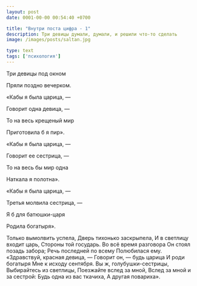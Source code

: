 ```yaml
---
layout: post
date: 0001-00-00 00:54:40 +0700

title: "Внутри поста цифра - 1"
description: Три девицы думали, думали, и решили что-то сделать
image: /images/posts/saltan.jpg

type: text
tags: ['психология']
---
```


Три девицы под окном

Пряли поздно вечерком.

«Кабы я была царица, —

Говорит одна девица, —

То на весь крещеный мир

<!--more-->

Приготовила б я пир».

«Кабы я была царица, —

Говорит ее сестрица, —

То на весь бы мир одна

Наткала я полотна».

«Кабы я была царица, —

Третья молвила сестрица, —

Я б для батюшки-царя

Родила богатыря».


Только вымолвить успела,
Дверь тихонько заскрыпела,
И в светлицу входит царь,
Стороны той государь.
Во всё время разговора
Он стоял позадь забора;
Речь последней по всему
Полюбилася ему.
«Здравствуй, красная девица, —
Говорит он, — будь царица
И роди богатыря
Мне к исходу сентября.
Вы ж, голубушки-сестрицы,
Выбирайтесь из светлицы,
Поезжайте вслед за мной,
Вслед за мной и за сестрой:
Будь одна из вас ткачиха,
А другая повариха».
